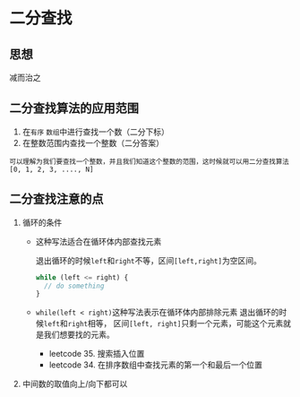 # 二分查找

## 思想

  减而治之

## 二分查找算法的应用范围

  1. 在`有序` `数组`中进行查找一个数（二分下标）
  2. 在整数范围内查找一个整数（二分答案）

    可以理解为我们要查找一个整数，并且我们知道这个整数的范围，这时候就可以用二分查找算法  [0, 1, 2, 3, ...., N]

## 二分查找注意的点

  1. 循环的条件

      -  这种写法适合在循环体内部查找元素

          退出循环的时候`left`和`right`不等，区间`[left,right]`为空区间。
          ```js
          while (left <= right) {
            // do something
          }
          ```
      -  `while(left < right)`这种写法表示在循环体内部排除元素
        退出循环的时候`left`和`right`相等， 区间`[left, right]`只剩一个元素，可能这个元素就是我们想要找的元素。

         - leetcode 35. 搜索插入位置
         - leetcode 34. 在排序数组中查找元素的第一个和最后一个位置

  2. 中间数的取值向上/向下都可以

